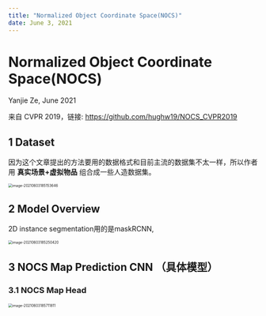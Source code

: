 ```yaml
---
title: "Normalized Object Coordinate Space(NOCS)"
date: June 3, 2021
---
```


# Normalized Object Coordinate Space(NOCS)

Yanjie Ze, June 2021

来自 CVPR 2019，链接: https://github.com/hughw19/NOCS_CVPR2019



## 1 Dataset

因为这个文章提出的方法要用的数据格式和目前主流的数据集不太一样，所以作者用 **真实场景+虚拟物品** 组合成一些人造数据集。

<img src="/Users/yanjieze/Library/Application Support/typora-user-images/image-20210603185153646.png" alt="image-20210603185153646" style="zoom:50%;" />



## 2 Model Overview

2D instance segmentation用的是maskRCNN, 

<img src="/Users/yanjieze/Library/Application Support/typora-user-images/image-20210603185250420.png" alt="image-20210603185250420" style="zoom:50%;" />



## 3 **NOCS Map Prediction CNN** （具体模型）

### 3.1 NOCS Map Head

<img src="/Users/yanjieze/Library/Application Support/typora-user-images/image-20210603185711811.png" alt="image-20210603185711811" style="zoom:50%;" />